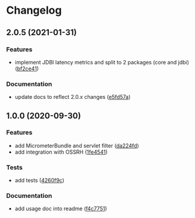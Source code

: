 # Changelog

## 2.0.5 (2021-01-31)


### Features

* implement JDBI latency metrics and split to 2 packages (core and jdbi) ([bf2ce41](https://github.com/MaksymDolgykh/dropwizard-micrometer/commit/bf2ce4102ce3bbebafea4a22835c7f508ac500d3))

### Documentation

* update docs to reflect 2.0.x changes ([e5fd57a](https://github.com/MaksymDolgykh/dropwizard-micrometer/commit/e5fd57a86e7ccda99c9403827d55eff8460609fe))


## 1.0.0 (2020-09-30)


### Features

* add MicrometerBundle and servlet filter ([da224fd](https://github.com/MaksymDolgykh/dropwizard-micrometer/commit/da224fd3b5aecbcbfe9531c18ea4ec91bcf4cd3c))
* add integration with OSSRH ([1fe4541](https://github.com/MaksymDolgykh/dropwizard-micrometer/commit/1fe45413316dee2e6a074d0ffe0ba3467ab16efb))

### Tests

* add tests ([4260f9c](https://github.com/MaksymDolgykh/dropwizard-micrometer/commit/4260f9c8cd0726435ccc9a20e80341b45934eef5))

### Documentation

* add usage doc into readme ([f4c7751](https://github.com/MaksymDolgykh/dropwizard-micrometer/commit/f4c77513e628415a41c3a022629a3128df0de0c5))
